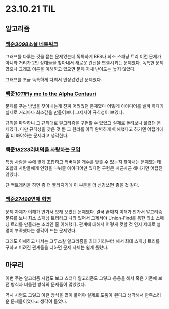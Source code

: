 # 23.10.21 TIL

## 알고리즘

### [백준*3098*소셜 네트워크 ](https://www.acmicpc.net/problem/3098)

그래프를 다루는 것을 묻는 문제였는데 독특하게 BFS나 최소 스패닝 트리 이런 문제가 아니라 거리가 2인 상대들을 찾아내서 새로운 간선을 연결시키는 문제였다. 독특한 문제였으나 그래프 이론을 이해하고 있으면 문제 자체 난이도는 높지 않았다.

그래프를 조금 독특하게 다뤄서 인상깊었던 문제였다.

### [백준*1011*Fly me to the Alpha Centauri](https://www.acmicpc.net/problem/1011)

문제를 푸는 방법을 찾아내는게 진짜 어려웠던 문제였다 어떻게 아이디어를 낼까 하다가 실제로 거리마다 최소값을 만들어보니 그제서야 규칙성이 보였다.

규칙을 파악하니 그 규칙대로 알고리즘을 구현할 수 있었고 실제로 돌려보니 풀렸던 문제였다. 다만 규칙성을 찾은 것 뿐 그 원리를 아직 완벽하게 이해했다고 하기엔 어렵기에 좀 더 봐야하는 문제라고 생각한다.

### [백준*18233*러버덕을 사랑하는 모임](https://www.acmicpc.net/problem/18233)

특정 사람을 수에 맞게 조합하고 러버덕을 개수를 맞출 수 있는지 찾아내는 문제였는데 조합과 사람들에게 인형을 나눠줄 아이디어만 있다면 구현은 차근차근 해나가면 어렵진 않았다.

단 백트래킹을 하면 좀 더 빨라지기에 이 부분을 더 신경쓰면 좋을 것 같다.

### [백준*27498*연애 혁명](https://www.acmicpc.net/problem/27498)

문제 자체가 이해가 안가서 오래 보았던 문제였다.
결국 끝까지 이해가 안가서 알고리즘 분류를 보니 최소 스패닝 트리라고 나와 있어서 그제서야 Union-Find를 통한 최소 스패닝 트리를 만들라는 소리인 줄 이해했다. 관계에 대해서 어떻게 컷할 것 인지 제대로 설명이 부족했다는 생각이 드는 문제였다.

그래도 이해하고 나서는 크루스칼 알고리즘을 최대 거리부터 해서 최대 스패닝 트리를 구하고 버려진 관계들을 더하면 문제 자체는 쉽게 풀렸다.

## 마무리

이번 주는 알고리즘 시험도 보고 스터디 알고리즘도 그렇고 응용을 해서 혹은 기존에 보던 방식과 비틀린 방식의 문제들이 많았었다.

역시 시험도 그렇고 이런 방식을 많이 풀어야 실제로 도움이 된다고 생각해서 만족스러운 문제들이었다고 생각이 들었다.
